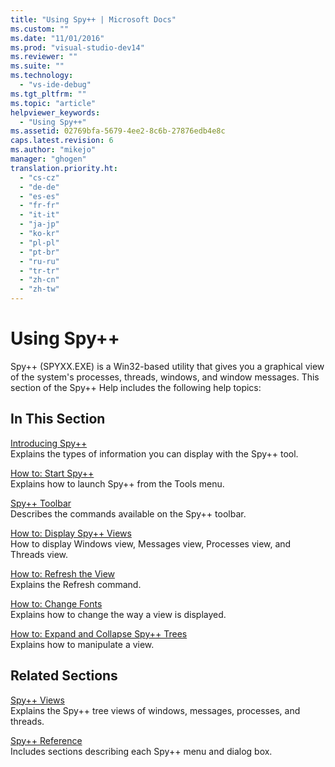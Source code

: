 ```yaml
---
title: "Using Spy++ | Microsoft Docs"
ms.custom: ""
ms.date: "11/01/2016"
ms.prod: "visual-studio-dev14"
ms.reviewer: ""
ms.suite: ""
ms.technology: 
  - "vs-ide-debug"
ms.tgt_pltfrm: ""
ms.topic: "article"
helpviewer_keywords: 
  - "Using Spy++"
ms.assetid: 02769bfa-5679-4ee2-8c6b-27876edb4e8c
caps.latest.revision: 6
ms.author: "mikejo"
manager: "ghogen"
translation.priority.ht: 
  - "cs-cz"
  - "de-de"
  - "es-es"
  - "fr-fr"
  - "it-it"
  - "ja-jp"
  - "ko-kr"
  - "pl-pl"
  - "pt-br"
  - "ru-ru"
  - "tr-tr"
  - "zh-cn"
  - "zh-tw"
---
```

# Using Spy++
Spy++ (SPYXX.EXE) is a Win32-based utility that gives you a graphical view of the system's processes, threads, windows, and window messages. This section of the Spy++ Help includes the following help topics:  
  
## In This Section  
 [Introducing Spy++](../debugger/introducing-spy-increment.md)  
 Explains the types of information you can display with the Spy++ tool.  
  
 [How to: Start Spy++](../debugger/how-to-start-spy-increment.md)  
 Explains how to launch Spy++ from the Tools menu.  
  
 [Spy++ Toolbar](../debugger/spy-increment-toolbar.md)  
 Describes the commands available on the Spy++ toolbar.  
  
 [How to: Display Spy++ Views](../debugger/how-to-display-spy-increment-views.md)  
 How to display Windows view, Messages view, Processes view, and Threads view.  
  
 [How to: Refresh the View](../debugger/how-to-refresh-the-view.md)  
 Explains the Refresh command.  
  
 [How to: Change Fonts](../debugger/how-to-change-fonts.md)  
 Explains how to change the way a view is displayed.  
  
 [How to: Expand and Collapse Spy++ Trees](../debugger/how-to-expand-and-collapse-spy-increment-trees.md)  
 Explains how to manipulate a view.  
  
## Related Sections  
 [Spy++ Views](../debugger/spy-increment-views.md)  
 Explains the Spy++ tree views of windows, messages, processes, and threads.  
  
 [Spy++ Reference](../debugger/spy-increment-reference.md)  
 Includes sections describing each Spy++ menu and dialog box.